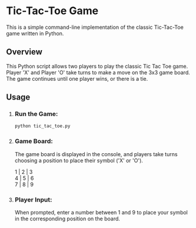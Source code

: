 # Tic-Tac-Toe Game

This is a simple command-line implementation of the classic Tic-Tac-Toe game written in Python.

## Overview
This Python script allows two players to play the classic Tic Tac Toe game. Player 'X' and Player 'O' take turns to make a move on the 3x3 game board. The game continues until one player wins, or there is a tie.

## Usage

1. ### Run the Game:

   ```bash
   python tic_tac_toe.py  
2. ### Game Board:
    The game board is displayed in the console, and players take turns choosing a position to place their symbol ('X' or 'O').  

    1 | 2 | 3  
    4 | 5 | 6  
    7 | 8 | 9  
3. ### Player Input:
    When prompted, enter a number between 1 and 9 to place your symbol in the corresponding position on the board.